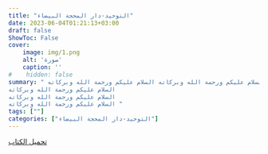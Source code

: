 ```yaml
---
title: "التوحيد-دار المحجة البيضاء"
date: 2023-06-04T01:21:13+03:00
draft: false
ShowToc: False
cover:
    image: img/1.png
    alt: 'صورة'
    caption: ''
#    hidden: false
summary: " السلام عليكم ورحمة الله وبركاته السلام عليكم ورحمة الله وبركاته السلام عليكم ورحمة الله وبركاته السلام عليكم ورحمة الله وبركاته السلام عليكم ورحمة الله وبركاته السلام عليكم ورحمة الله وبركاته السلام عليكم ورحمة الله وبركاته
السلام عليكم ورحمة الله وبركاته 
السلام عليكم ورحمة الله وبركاته 
السلام عليكم ورحمة الله وبركاته " 
tags: [""]
categories: ["التوحيد-دار المحجة البيضاء"]
---
```


[تحميل الكتاب](./../../books/1.pdf)